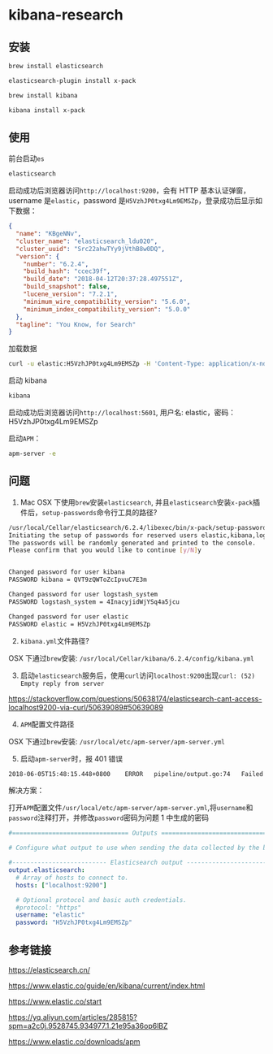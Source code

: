 # kibana-research

## 安装

```bash
brew install elasticsearch
```

```bash
elasticsearch-plugin install x-pack
```

```bash
brew install kibana
```

```bash
kibana install x-pack
```

## 使用

前台启动`es`

```bash
elasticsearch
```

启动成功后浏览器访问`http://localhost:9200`，会有 HTTP 基本认证弹窗，username 是`elastic`，password 是`H5VzhJP0txg4Lm9EMSZp`，登录成功后显示如下数据：

```json
{
  "name": "KBgeNNv",
  "cluster_name": "elasticsearch_ldu020",
  "cluster_uuid": "Src22ahwTYy9jVthB8w0DQ",
  "version": {
    "number": "6.2.4",
    "build_hash": "ccec39f",
    "build_date": "2018-04-12T20:37:28.497551Z",
    "build_snapshot": false,
    "lucene_version": "7.2.1",
    "minimum_wire_compatibility_version": "5.6.0",
    "minimum_index_compatibility_version": "5.0.0"
  },
  "tagline": "You Know, for Search"
}
```

加载数据

```bash
curl -u elastic:H5VzhJP0txg4Lm9EMSZp -H 'Content-Type: application/x-ndjson' -XPOST 'localhost:9200/bank/account/_bulk?pretty' --data-binary @./test/datas/accounts.json
```

启动 kibana

```bash
kibana
```

启动成功后浏览器访问`http://localhost:5601`, 用户名: elastic，密码：H5VzhJP0txg4Lm9EMSZp

启动`APM`：

```bash
apm-server -e
```

## 问题

1.  Mac OSX 下使用`brew`安装`elasticsearch`, 并且`elasticsearch`安装`x-pack`插件后，`setup-passwords`命令行工具的路径?

```bash
/usr/local/Cellar/elasticsearch/6.2.4/libexec/bin/x-pack/setup-passwords auto
Initiating the setup of passwords for reserved users elastic,kibana,logstash_system.
The passwords will be randomly generated and printed to the console.
Please confirm that you would like to continue [y/N]y


Changed password for user kibana
PASSWORD kibana = QVT9zQWToZcIpvuC7E3m

Changed password for user logstash_system
PASSWORD logstash_system = 4InacyjidWjYSq4a5jcu

Changed password for user elastic
PASSWORD elastic = H5VzhJP0txg4Lm9EMSZp
```

2.  `kibana.yml`文件路径?

OSX 下通过`brew`安装: `/usr/local/Cellar/kibana/6.2.4/config/kibana.yml`

3.  启动`elasticsearch`服务后，使用`curl`访问`localhost:9200`出现`curl: (52) Empty reply from server`

https://stackoverflow.com/questions/50638174/elasticsearch-cant-access-localhost9200-via-curl/50639089#50639089

4.  `APM`配置文件路径

OSX 下通过`brew`安装: `/usr/local/etc/apm-server/apm-server.yml`

5.  启动`apm-server`时，报 401 错误

```bash
2018-06-05T15:48:15.448+0800	ERROR	pipeline/output.go:74	Failed to connect: 401 Unauthorized: {"error":{"root_cause":[{"type":"security_exception","reason":"missing authentication token for REST request [/]","header":{"WWW-Authenticate":"Basic realm=\"security\" charset=\"UTF-8\""}}],"type":"security_exception","reason":"missing authentication token for REST request [/]","header":{"WWW-Authenticate":"Basic realm=\"security\" charset=\"UTF-8\""}},"status":401}
```

解决方案：

打开`APM`配置文件`/usr/local/etc/apm-server/apm-server.yml`,将`username`和`password`注释打开，并修改`password`密码为问题 1 中生成的密码

```yml
#================================ Outputs =====================================

# Configure what output to use when sending the data collected by the beat.

#-------------------------- Elasticsearch output ------------------------------
output.elasticsearch:
  # Array of hosts to connect to.
  hosts: ["localhost:9200"]

  # Optional protocol and basic auth credentials.
  #protocol: "https"
  username: "elastic"
  password: "H5VzhJP0txg4Lm9EMSZp"
```

## 参考链接

https://elasticsearch.cn/

https://www.elastic.co/guide/en/kibana/current/index.html

https://www.elastic.co/start

https://yq.aliyun.com/articles/285815?spm=a2c0j.9528745.934977.1.21e95a36op6lBZ

https://www.elastic.co/downloads/apm
